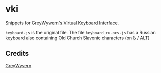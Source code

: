 # vki
Snippets for [GreyWywern's Virtual Keyboard Interface](http://www.greywyvern.com/code/javascript/keyboard).

`keyboard.js` is the original file. The file `keyboard_ru-ocs.js` has a Russian keyboard also containing Old Church Slavonic characters (on Ѣ / ALT)

Credits
-------

[GreyWyvern](http://www.greywyvern.com/code/javascript/keyboard)
